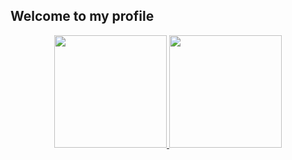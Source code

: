 ## Welcome to my profile
<div align="center">
  <a href="https://github.com/mrezende1">
  <img height="180em" src="https://github-readme-stats.vercel.app/api?username=mrezende1&show_icons=true&theme=dracula&include_all_commits=true&count_private=true"/>
  <img height="180em" src="https://github-readme-stats.vercel.app/api/top-langs/?username=mrezende1&layout=compact&langs_count=7&theme=dark"/>
</div>
